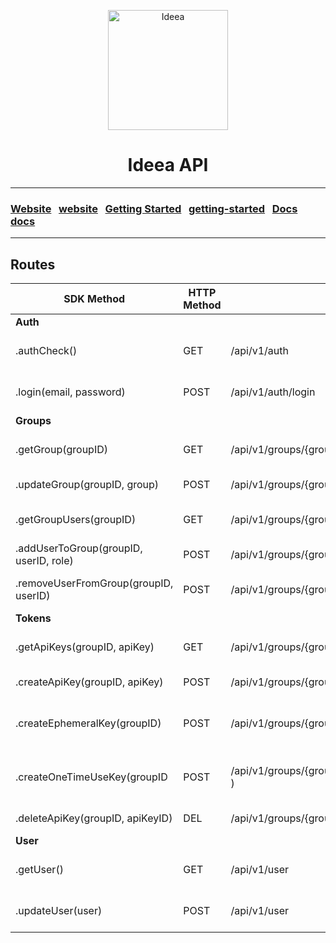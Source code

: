 <p align="center">
  <img width="192" src="https://ideea.io/static/img/ideea-logo-text.svg" alt="Ideea">
</p>

<h1 align="center">Ideea API</h1>

---

### [Website](https://ideea.io) &nbsp; [website](https://app.ideea.io) &nbsp; [Getting Started](https://app.ideea.io) &nbsp; [getting-started](https://app.ideea.io) &nbsp; [Docs](https://app.ideea.io) &nbsp; [docs](https://app.ideea.io)

---



## Routes
| SDK Method | HTTP Method | Route | Description | Params (Bold = optional) | Response |
| ------ | ------ | ------ | ------ | ------ | ------ |
| **Auth** |  |  |  |  |  |
| .authCheck() | GET  | /api/v1/auth | Returns {'auth': true} if auth | -- | { 'auth': true } |
| .login(email, password) | POST | /api/v1/auth/login | Login | {email: 'anthonybudd@ideea.co.uk',  password: 'password'} | {access_token} |
| **Groups** |  |  |  |  |  |
| .getGroup(groupID) | GET  | /api/v1/groups/{group_id} | Returns current group | -- | {Group} |
| .updateGroup(groupID, group) | POST | /api/v1/groups/{group_id} | Update group | {**name**: 'Ideea' } | {Group} |
| .getGroupUsers(groupID) | GET  | /api/v1/groups/{group_id}/users | Returns the group's users | -- | [User, User...] |
| .addUserToGroup(groupID, userID, role) | POST | /api/v1/groups/{group_id}/users/add | Add user to group | {user_id: '', role: 'user' } | { 'success': true } |
| .removeUserFromGroup(groupID, userID) | POST | /api/v1/groups/{group_id}/users/remove | Remove user from group | {user_id: '' } | { 'success': true } |
| **Tokens** |  |  |  |  |  |
| .getApiKeys(groupID, apiKey) | GET  | /api/v1/groups/{group_id}/tokens  | Returns the groups tokens | -- | [Token, Token..] |
| .createApiKey(groupID, apiKey) | POST | /api/v1/groups/{group_id}/tokens/create  | Creates a new token | -- | {Token} |
| .createEphemeralKey(groupID) | POST | /api/v1/groups/{group_id}/tokens/create/ephemeral  | Creates a new ephemeral token | -- | {Token} |
| .createOneTimeUseKey(groupID | POST | /api/v1/groups/{group_id}/tokens/create/one-time ) | Creates a new one-time use token | -- | {Token} |
| .deleteApiKey(groupID, apiKeyID) | DEL  | /api/v1/groups/{group_id}/tokens/{token_id}/delete  | Deletes a token | -- | { 'success': true } |
| **User** |  |  |  |  |  |
| .getUser() | GET  | /api/v1/user  | Get the current user | -- | {User} |
| .updateUser(user) | POST | /api/v1/user  | Update the current user | {first_name: 'Ant', last_name: 'B',display_name: 'Anthony.B'} | {User} |